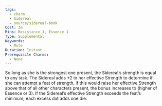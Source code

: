 ```yaml
---
tags:
  - charm
  - Sidereal
  - source/sidereal-book
Cost: 3m
Mins: Resistance 3, Essence 1
Type: Supplemental
Keywords:
  - Mute
Duration: Instant
Prerequisite Charms:
  - None
---
```

So long as she is the strongest one present, the Sidereal’s strength is equal to any task. The Sidereal adds +2 to her effective Strength to determine if she can attempt a feat of strength. If this would raise her effective Strength above that of all other characters present, the bonus increases to (higher of Essence or 3). If the Sidereal’s effective Strength exceeds the feat’s minimum, each excess dot adds one die.